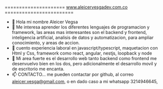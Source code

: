 =====================   www.aleicervesgadev.com.co  ========================
- 👋 Hola mi nombre Aleicer Vegsa
- 👀 Me interesa aprender los diferentes lenguajes de programacion y framework, las areas mas interesantes son el backend y frontend, inteligencia artificial, analisis de datos y automatizacion,  para ampliar conocimiento, y areas de accion.   
- 🌱 cuento experiencia laboral en javascript/typescript, maquetacion con Html y Css, framework como react, angular, nestjs, loopback y node 
- 💞️ Mi area fuerte es el desarrollo web tanto backend como frontend me desenvuelvo bien en los dos, pero adicionalmente el desarrollo movil y de escritorio me encanta.
- 📫 CONTACTO... me pueden contactar por github, al correo aleicer.vesga@gmail.com, o en dado caso a mi whatsapp 3214946645, 
